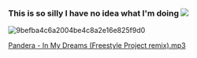 ### This is so silly I have no idea what I'm doing ![](https://komarev.com/ghpvc/?username=your-github-aalinus&style=for-the-badge&color=blueviolet&label=gang)

![9befba4c6a2004be4c8a2e16e825f9d0](https://github.com/user-attachments/assets/7c49d5c4-0795-4f1d-bfc8-47c5ffd80b24)


[Pandera - In My Dreams (Freestyle Project remix).mp3](https://github.com/user-attachments/files/22452523/Pandera.-.In.My.Dreams.Freestyle.Project.remix.mp3)




